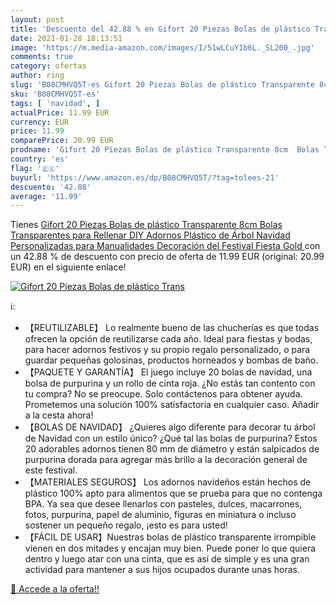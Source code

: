 ```yaml
---
layout: post
title: 'Descuento del 42.88 % en Gifort 20 Piezas Bolas de plástico Trans'
date: 2021-01-28 18:13:51
image: 'https://m.media-amazon.com/images/I/51wLCuY1b6L._SL200_.jpg'
comments: true
category: ofertas
author: ring
slug: 'B08CMHVQ5T-es Gifort 20 Piezas Bolas de plástico Transparente 8cm Bolas...'
sku: 'B08CMHVQ5T-es'
tags: [ 'navidad', ]
actualPrice: 11.99 EUR
currency: EUR
price: 11.99
comparePrice: 20.99 EUR
prodname: 'Gifort 20 Piezas Bolas de plástico Transparente 8cm  Bolas Transparentes para Rellenar  DIY Adornos Plástico de Árbol Navidad Personalizadas para Manualidades Decoración del Festival Fiesta  Gold '
country: 'es'
flag: '🇪🇸'
buyurl: 'https://www.amazon.es/dp/B08CMHVQ5T/?tag=tolees-21'
descuento: '42.88'
average: '11.99'
---
```


Tienes [Gifort 20 Piezas Bolas de plástico Transparente 8cm  Bolas Transparentes para Rellenar  DIY Adornos Plástico de Árbol Navidad Personalizadas para Manualidades Decoración del Festival Fiesta  Gold ](https://www.amazon.es/dp/B08CMHVQ5T/?tag=tolees-21) con un 42.88 % de descuento con precio de oferta de 11.99 EUR (original: 20.99 EUR) en el siguiente enlace!

[![Gifort 20 Piezas Bolas de plástico Trans](https://m.media-amazon.com/images/I/51wLCuY1b6L._SL200_.jpg)](https://www.amazon.es/dp/B08CMHVQ5T/?tag=tolees-21)

ℹ️:

- 【REUTILIZABLE】 Lo realmente bueno de las chucherías es que todas ofrecen la opción de reutilizarse cada año. Ideal para fiestas y bodas, para hacer adornos festivos y su propio regalo personalizado, o para guardar pequeñas golosinas, productos horneados y bombas de baño.
- 【PAQUETE Y GARANTÍA】 El juego incluye 20 bolas de navidad, una bolsa de purpurina y un rollo de cinta roja. ¿No estás tan contento con tu compra? No se preocupe. Solo contáctenos para obtener ayuda. Prometemos una solución 100% satisfactoria en cualquier caso. Añadir a la cesta ahora!
- 【BOLAS DE NAVIDAD】 ¿Quieres algo diferente para decorar tu árbol de Navidad con un estilo único? ¿Qué tal las bolas de purpurina? Estos 20 adorables adornos tienen 80 mm de diámetro y están salpicados de purpurina dorada para agregar más brillo a la decoración general de este festival.
- 【MATERIALES SEGUROS】 Los adornos navideños están hechos de plástico 100% apto para alimentos que se prueba para que no contenga BPA. Ya sea que desee llenarlos con pasteles, dulces, macarrones, fotos, purpurina, papel de aluminio, figuras en miniatura o incluso sostener un pequeño regalo, ¡esto es para usted!
- 【FÁCIL DE USAR】Nuestras bolas de plástico transparente irrompible vienen en dos mitades y encajan muy bien. Puede poner lo que quiera dentro y luego atar con una cinta, que es así de simple y es una gran actividad para mantener a sus hijos ocupados durante unas horas.

[🛒 Accede a la oferta!!](https://www.amazon.es/dp/B08CMHVQ5T/?tag=tolees-21)
